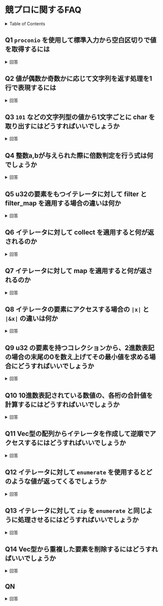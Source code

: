 # 競プロに関するFAQ

<!-- START doctoc generated TOC please keep comment here to allow auto update -->
<!-- DON'T EDIT THIS SECTION, INSTEAD RE-RUN doctoc TO UPDATE -->
<details>
<summary>Table of Contents</summary>

- [Q1 `proconio` を使用して標準入力から空白区切りで値を取得するには](#q1-proconio-%E3%82%92%E4%BD%BF%E7%94%A8%E3%81%97%E3%81%A6%E6%A8%99%E6%BA%96%E5%85%A5%E5%8A%9B%E3%81%8B%E3%82%89%E7%A9%BA%E7%99%BD%E5%8C%BA%E5%88%87%E3%82%8A%E3%81%A7%E5%80%A4%E3%82%92%E5%8F%96%E5%BE%97%E3%81%99%E3%82%8B%E3%81%AB%E3%81%AF)
- [Q2 値が偶数か奇数かに応じて文字列を返す処理を1行で表現するには](#q2-%E5%80%A4%E3%81%8C%E5%81%B6%E6%95%B0%E3%81%8B%E5%A5%87%E6%95%B0%E3%81%8B%E3%81%AB%E5%BF%9C%E3%81%98%E3%81%A6%E6%96%87%E5%AD%97%E5%88%97%E3%82%92%E8%BF%94%E3%81%99%E5%87%A6%E7%90%86%E3%82%921%E8%A1%8C%E3%81%A7%E8%A1%A8%E7%8F%BE%E3%81%99%E3%82%8B%E3%81%AB%E3%81%AF)
- [Q3 `101` などの文字列型の値から1文字ごとに char を取り出すにはどうすればいいでしょうか](#q3-101-%E3%81%AA%E3%81%A9%E3%81%AE%E6%96%87%E5%AD%97%E5%88%97%E5%9E%8B%E3%81%AE%E5%80%A4%E3%81%8B%E3%82%891%E6%96%87%E5%AD%97%E3%81%94%E3%81%A8%E3%81%AB-char-%E3%82%92%E5%8F%96%E3%82%8A%E5%87%BA%E3%81%99%E3%81%AB%E3%81%AF%E3%81%A9%E3%81%86%E3%81%99%E3%82%8C%E3%81%B0%E3%81%84%E3%81%84%E3%81%A7%E3%81%97%E3%82%87%E3%81%86%E3%81%8B)
- [Q4 整数a,bが与えられた際に倍数判定を行う式は何でしょうか](#q4-%E6%95%B4%E6%95%B0ab%E3%81%8C%E4%B8%8E%E3%81%88%E3%82%89%E3%82%8C%E3%81%9F%E9%9A%9B%E3%81%AB%E5%80%8D%E6%95%B0%E5%88%A4%E5%AE%9A%E3%82%92%E8%A1%8C%E3%81%86%E5%BC%8F%E3%81%AF%E4%BD%95%E3%81%A7%E3%81%97%E3%82%87%E3%81%86%E3%81%8B)
- [Q5 u32の要素をもつイテレータに対して filter とfilter_map を適用する場合の違いは何か](#q5-u32%E3%81%AE%E8%A6%81%E7%B4%A0%E3%82%92%E3%82%82%E3%81%A4%E3%82%A4%E3%83%86%E3%83%AC%E3%83%BC%E3%82%BF%E3%81%AB%E5%AF%BE%E3%81%97%E3%81%A6-filter-%E3%81%A8filter_map-%E3%82%92%E9%81%A9%E7%94%A8%E3%81%99%E3%82%8B%E5%A0%B4%E5%90%88%E3%81%AE%E9%81%95%E3%81%84%E3%81%AF%E4%BD%95%E3%81%8B)
- [Q6 イテレータに対して collect を適用すると何が返されるのか](#q6-%E3%82%A4%E3%83%86%E3%83%AC%E3%83%BC%E3%82%BF%E3%81%AB%E5%AF%BE%E3%81%97%E3%81%A6-collect-%E3%82%92%E9%81%A9%E7%94%A8%E3%81%99%E3%82%8B%E3%81%A8%E4%BD%95%E3%81%8C%E8%BF%94%E3%81%95%E3%82%8C%E3%82%8B%E3%81%AE%E3%81%8B)
- [Q7 イテレータに対して map を適用すると何が返されるのか](#q7-%E3%82%A4%E3%83%86%E3%83%AC%E3%83%BC%E3%82%BF%E3%81%AB%E5%AF%BE%E3%81%97%E3%81%A6-map-%E3%82%92%E9%81%A9%E7%94%A8%E3%81%99%E3%82%8B%E3%81%A8%E4%BD%95%E3%81%8C%E8%BF%94%E3%81%95%E3%82%8C%E3%82%8B%E3%81%AE%E3%81%8B)
- [Q8 イテレータの要素にアクセスする場合の `|x|` と `|&x|` の違いは何か](#q8-%E3%82%A4%E3%83%86%E3%83%AC%E3%83%BC%E3%82%BF%E3%81%AE%E8%A6%81%E7%B4%A0%E3%81%AB%E3%82%A2%E3%82%AF%E3%82%BB%E3%82%B9%E3%81%99%E3%82%8B%E5%A0%B4%E5%90%88%E3%81%AE-x-%E3%81%A8-x-%E3%81%AE%E9%81%95%E3%81%84%E3%81%AF%E4%BD%95%E3%81%8B)
- [Q9 u32 の要素を持つコレクションから、2進数表記の場合の末尾の0を数え上げてその最小値を求める場合にどうすればいいでしょうか](#q9-u32-%E3%81%AE%E8%A6%81%E7%B4%A0%E3%82%92%E6%8C%81%E3%81%A4%E3%82%B3%E3%83%AC%E3%82%AF%E3%82%B7%E3%83%A7%E3%83%B3%E3%81%8B%E3%82%892%E9%80%B2%E6%95%B0%E8%A1%A8%E8%A8%98%E3%81%AE%E5%A0%B4%E5%90%88%E3%81%AE%E6%9C%AB%E5%B0%BE%E3%81%AE0%E3%82%92%E6%95%B0%E3%81%88%E4%B8%8A%E3%81%92%E3%81%A6%E3%81%9D%E3%81%AE%E6%9C%80%E5%B0%8F%E5%80%A4%E3%82%92%E6%B1%82%E3%82%81%E3%82%8B%E5%A0%B4%E5%90%88%E3%81%AB%E3%81%A9%E3%81%86%E3%81%99%E3%82%8C%E3%81%B0%E3%81%84%E3%81%84%E3%81%A7%E3%81%97%E3%82%87%E3%81%86%E3%81%8B)
- [Q10 10進数表記されている数値の、各桁の合計値を計算するにはどうすればいいでしょうか](#q10-10%E9%80%B2%E6%95%B0%E8%A1%A8%E8%A8%98%E3%81%95%E3%82%8C%E3%81%A6%E3%81%84%E3%82%8B%E6%95%B0%E5%80%A4%E3%81%AE%E5%90%84%E6%A1%81%E3%81%AE%E5%90%88%E8%A8%88%E5%80%A4%E3%82%92%E8%A8%88%E7%AE%97%E3%81%99%E3%82%8B%E3%81%AB%E3%81%AF%E3%81%A9%E3%81%86%E3%81%99%E3%82%8C%E3%81%B0%E3%81%84%E3%81%84%E3%81%A7%E3%81%97%E3%82%87%E3%81%86%E3%81%8B)
- [Q11 Vec型の配列からイテレータを作成して逆順でアクセスするにはどうすればいいでしょうか](#q11-vec%E5%9E%8B%E3%81%AE%E9%85%8D%E5%88%97%E3%81%8B%E3%82%89%E3%82%A4%E3%83%86%E3%83%AC%E3%83%BC%E3%82%BF%E3%82%92%E4%BD%9C%E6%88%90%E3%81%97%E3%81%A6%E9%80%86%E9%A0%86%E3%81%A7%E3%82%A2%E3%82%AF%E3%82%BB%E3%82%B9%E3%81%99%E3%82%8B%E3%81%AB%E3%81%AF%E3%81%A9%E3%81%86%E3%81%99%E3%82%8C%E3%81%B0%E3%81%84%E3%81%84%E3%81%A7%E3%81%97%E3%82%87%E3%81%86%E3%81%8B)
- [Q12 イテレータに対して `enumerate` を使用するとどのような値が返ってくるでしょうか](#q12-%E3%82%A4%E3%83%86%E3%83%AC%E3%83%BC%E3%82%BF%E3%81%AB%E5%AF%BE%E3%81%97%E3%81%A6-enumerate-%E3%82%92%E4%BD%BF%E7%94%A8%E3%81%99%E3%82%8B%E3%81%A8%E3%81%A9%E3%81%AE%E3%82%88%E3%81%86%E3%81%AA%E5%80%A4%E3%81%8C%E8%BF%94%E3%81%A3%E3%81%A6%E3%81%8F%E3%82%8B%E3%81%A7%E3%81%97%E3%82%87%E3%81%86%E3%81%8B)
- [Q13 イテレータに対して `zip` を `enumerate` と同じように処理させるにはどうすればいいでしょうか](#q13-%E3%82%A4%E3%83%86%E3%83%AC%E3%83%BC%E3%82%BF%E3%81%AB%E5%AF%BE%E3%81%97%E3%81%A6-zip-%E3%82%92-enumerate-%E3%81%A8%E5%90%8C%E3%81%98%E3%82%88%E3%81%86%E3%81%AB%E5%87%A6%E7%90%86%E3%81%95%E3%81%9B%E3%82%8B%E3%81%AB%E3%81%AF%E3%81%A9%E3%81%86%E3%81%99%E3%82%8C%E3%81%B0%E3%81%84%E3%81%84%E3%81%A7%E3%81%97%E3%82%87%E3%81%86%E3%81%8B)
- [QN](#qn)

</details>
<!-- END doctoc generated TOC please keep comment here to allow auto update -->

## Q1 `proconio` を使用して標準入力から空白区切りで値を取得するには

<details>
<summary>回答</summary>

入力は以下の場合を考える。

```bash
1 10
```

入力を受け取るには以下を実行する。

```rust
use proconio::input;

fn main() {
    input! {
        a: i32,
        b: i32
    };
    let result = a + b;
    println!("{}", result);
}
```

</details>

## Q2 値が偶数か奇数かに応じて文字列を返す処理を1行で表現するには

<details>
<summary>回答</summary>

複数行の場合には以下のように記述する。

```rust
fn main() {
    input! {
        a: i32,
        b: i32
    };
    let result = {
        if (a * b) % 2 == 0 {
            "Even"
        } else {
            "Odd"
        }
    };
    println!("{}", result);
}
```

1行で以下のように記述できる。

```rust
fn main() {
    input! {
        a: i32,
        b: i32
    };
    let result = if (a * b) % 2 == 0 { "Even" } else {"Odd"};
    println!("{}", result);
}
```

</details>

## Q3 `101` などの文字列型の値から1文字ごとに char を取り出すにはどうすればいいでしょうか

<details>
<summary>回答</summary>

`String` が提供する `cahrs()` ではイテレータ `Iterator<Item = char>` を返す。

後はイテレータに対して繰り返し処理を実装すればいい。

複数行の場合は以下になる

```rust
input! {
    s: String
};
let mut result: i32 = 0;
// イテレータから各要素を取得して繰り返す
for ichar in s.chars() {
    if ichar == '1' {
        result += 1;
    }
}
```

クロージャを使用する場合は以下になる。

```rust
    input! {
        s: String
    };
    let result = s.chars()                  // イテレータを取得
                  .filter(|&c| c == '1')    // 各要素を取り出してクロージャを適用
                  .count();                 // 要素数を数える
```

</details>

## Q4 整数a,bが与えられた際に倍数判定を行う式は何でしょうか

<details>
<summary>回答</summary>

```math
(a + b - 1) / b
```

</details>

## Q5 u32の要素をもつイテレータに対して filter とfilter_map を適用する場合の違いは何か

<details>
<summary>回答</summary>

`filter` では引数で与えられた関数が `true` になる要素のみを返すような、新たなイテレータを返す。

注目する点は、あくまでも各要素を不変な参照でアクセスしているため、イテレータの中身は一切 **変更せず** にただ単に要素の選択にのみ使用できる点である。

```rust
filter(): Iterator<T> -> (&T -> bool) -> Iterator<T>
```

`filter_map` では引数で各要素を受け取り、`Option` を返す関数を適用することで、`Some` だったものだけを新たな要素のイテレータとして返す。

これは各要素の値を受け取って、要素自体に変更を加える場合に使用できる。

```rust
filter_map(): Iterator<T> -> (T -> Option<U>) -> Iterator<U>
```

例えば [公式ドキュメント](https://doc.rust-lang.org/1.41.0/std/iter/trait.Iterator.html#examples-11) から以下のような使用例がある。

```rust
let a = ["1", "lol", "3", "NaN", "5"];

let mut iter = a.iter().filter_map(|s| s.parse().ok());

assert_eq!(iter.next(), Some(1));
assert_eq!(iter.next(), Some(3));
assert_eq!(iter.next(), Some(5));
assert_eq!(iter.next(), None);
```

</details>

## Q6 イテレータに対して collect を適用すると何が返されるのか

<details>
<summary>回答</summary>

`collect` では、イテレータの全要素を取り出して、新たなコレクションを作成できる。

```rust
collect(): Iterator<T> -> Collection of T
```

[公式ドキュメント](https://doc.rust-lang.org/std/iter/trait.Iterator.html#method.collect) にある通り、ほかのメソッドを使用して作成した新たなイテレータからコレクションを作成することができる。

```rust
let a = [1, 2, 3];

let doubled: Vec<i32> = a.iter()            // コレクションからイテレータを作成
                         .map(|&x| x * 2)   // 各要素を2倍する
                         .collect();        // イテレータからコレクションを作成

assert_eq!(vec![2, 4, 6], doubled);
```

</details>

## Q7 イテレータに対して map を適用すると何が返されるのか

<details>
<summary>回答</summary>

`map` では各要素に対して何かしら変更を加えた新たなイテレータを返す。

```rust
map(): Iterator<T> -> (T -> U) -> Iterator<U>
```

以下の [公式ドキュメント](https://doc.rust-lang.org/1.41.0/std/iter/trait.Iterator.html#method.map) の例がわかりやすい。

```rust
let a = [1, 2, 3];

let mut iter = a.iter().map(|x| 2 * x);

assert_eq!(iter.next(), Some(2));
assert_eq!(iter.next(), Some(4));
assert_eq!(iter.next(), Some(6));
assert_eq!(iter.next(), None);
```

もしも `map` した要素に対して条件をもとに要素をフィルタリングしたい場合は `filter_map` を使用する。

</details>

## Q8 イテレータの要素にアクセスする場合の `|x|` と `|&x|` の違いは何か

<details>
<summary>回答</summary>


</details>

## Q9 u32 の要素を持つコレクションから、2進数表記の場合の末尾の0を数え上げてその最小値を求める場合にどうすればいいでしょうか

<details>
<summary>回答</summary>

整数に対してビット演算を行う関数が標準で提供されている。

```rust
n.count_ones();     // ビット表現したときに現れる1の数を求める
n.count_zeros();    // ビットで表現したときに現れる0の数を求める
n.leading_zeros();  // ビットで表現したときの頭の0の数を求める
n.trailing_zeros(); // ビットで表現したときの末尾の0の数を求める
n.swap_bytes();     // byte順序を逆にする
n.rotate_right(4);  // ラップする右シフト 
n.rotate_left(4);   // ラップする左シフト
```

今回ではこの中から `trailing_zeros` を使用すればいい。

配列から2進数表記の末尾が0の数の最小値は以下のように求めることが可能である。

```rust
let result = {
    a.iter()                        // イテレータの作成
     .map(|&x| x.trailing_zeros())  // 末尾の0の数を計算
     .min()                         // 最小値を Option<T> で返す
     .unwrap()                      // Optionをはがす
};
```

ポイントは `min()` が返す値が、イテレータの要素数が0の場合も考慮して `Option<T>` を返す設計となっている点である。

</details>

## Q10 10進数表記されている数値の、各桁の合計値を計算するにはどうすればいいでしょうか

<details>
<summary>回答</summary>

変数に `123` が格納されており、各桁の合計値である `6` を計算することを考える。 

```rust
let sum = i.to_string()                 // まずは数値型を文字列型に変換する
            .chars()                    // 各桁を取得するために char のイテレータを作成
            .map(|c| {                  // char の各要素にアクセス
                c.to_digit(10).unwrap() // 10進数表記に変換する。その際にOptionは取り外す
            })
            .sum();                     // Integer の要素の合計値を計算する
```

注意点は `to_digit` で変換する場合には `Option<T>` が返されるため `unwrap()` で剝がしておく必要がある点である。

</details>

## Q11 Vec型の配列からイテレータを作成して逆順でアクセスするにはどうすればいいでしょうか

<details>
<summary>回答</summary>

`iter()` でイテレータを作成して、イテレータの `rev` メソッドを使用すれば、順番を逆にして返すような新しいイテレータを返す。

```rust
rev(): DoubleEndedIterator<T> -> DoubleEndedIterator<T>
```

これは要素の右から左へ繰り返すようにするため、必ず End が存在するイテレータである必要があり、そのために `DoubleEndedIterator` に依存している。

[公式ドキュメント](https://doc.rust-lang.org/std/iter/trait.Iterator.html#method.rev) の事例がわかりやすい。

```rust
let a = [1, 2, 3];

let mut iter = a.iter().rev();

assert_eq!(iter.next(), Some(&3));
assert_eq!(iter.next(), Some(&2));
assert_eq!(iter.next(), Some(&1));

assert_eq!(iter.next(), None);
```

</details>

## Q12 イテレータに対して `enumerate` を使用するとどのような値が返ってくるでしょうか

<details>
<summary>回答</summary>

`enumerate` を使用すると、呼び出した時点を最初として、要素の順番を `(順番インデックス, 要素)` のタプルで返すようなイテレータを作成する。

```rust
enumerate(): Iterator<T> -> Iterator<(usize, T)>
```

[公式ドキュメント](https://doc.rust-lang.org/std/iter/trait.Iterator.html#method.enumerate) にある通り、あくまでの順番のインデックスを `usize` で返すため、ほかの型を使用したい場合には `zip` を代わりに使用したほうがよさそう。

```rust
let a = ['a', 'b', 'c'];

let mut iter = a.iter().enumerate();

assert_eq!(iter.next(), Some((0, &'a')));
assert_eq!(iter.next(), Some((1, &'b')));
assert_eq!(iter.next(), Some((2, &'c')));
assert_eq!(iter.next(), None);
```

</details>

## Q13 イテレータに対して `zip` を `enumerate` と同じように処理させるにはどうすればいいでしょうか

<details>
<summary>回答</summary>

`zip` では2つのイテレータから両方の要素を順番にアクセスしていき、そのペアを返すようなイテレータを作成する。

```rust
zip(): Iterator<T> -> IntoIterator<U> -> Iterator<T, U>
```

[公式ドキュメント](https://doc.rust-lang.org/std/iter/trait.Iterator.html#method.zip) にもある通り、以下のようにイテレータを指定することで、`enumerate` と同じような動作をさせることができる。

```rust
let enumerate: Vec<_> = "foo".chars().enumerate().collect();

let zipper: Vec<_> = (0..).zip("foo".chars()).collect();

assert_eq!((0, 'f'), enumerate[0]);
assert_eq!((0, 'f'), zipper[0]);

assert_eq!((1, 'o'), enumerate[1]);
assert_eq!((1, 'o'), zipper[1]);

assert_eq!((2, 'o'), enumerate[2]);
assert_eq!((2, 'o'), zipper[2]);
```

</details>

## Q14 Vec型から重複した要素を削除するにはどうすればいいでしょうか

<details>
<summary>回答</summary>

`dedup` を使用することで、連続して重複している要素を削除することができる。

これは [公式ドキュメント](https://doc.rust-lang.org/std/vec/struct.Vec.html#method.dedup) の例がわかりやすい

```rust
let mut vec = vec![1, 2, 2, 3, 2];

dev.dedup();

assert_eq!(vec, [1, 2, 3, 2]);
```

全ての重複する要素を削除したい場合は事前にソートをしておくことで削除できる。

</details>

## QN

<details>
<summary>回答</summary>


</details>
